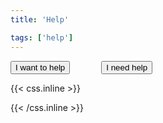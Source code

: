 ```yaml
---
title: 'Help'

tags: ['help']
---
```


<div class="buttons__help" style='display: flex; gap:50px; text-align: center; align-items: center;'>
<div class="cta">
    <a href="/en/blog/want-help/">
    <button class="button__help">
        I want to help
    </button>
    </a>
</div>

<div class="cta">
    <a href="/en/blog/need-help/">
    <button class="button__help">
        I need help
    </button>
    </a>
</div>
</div>

{{< css.inline >}}

<style>
.emojify {
	font-family: Apple Color Emoji, Segoe UI Emoji, NotoColorEmoji, Segoe UI Symbol, Android Emoji, EmojiSymbols;
	font-size: 2rem;
	vertical-align: middle;
}


@media screen and (max-width:650px) {
  .nowrap {
    display: block;
    margin: 25px 0;
  }
}
</style>

{{< /css.inline >}}
